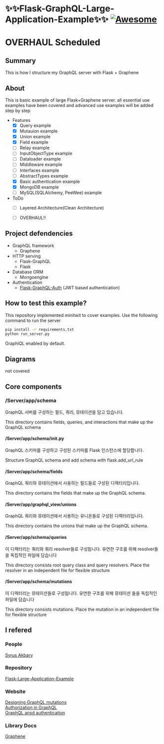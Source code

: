 #  ✨✨Flask-GraphQL-Large-Application-Example✨✨ [![Awesome](https://cdn.rawgit.com/sindresorhus/awesome/d7305f38d29fed78fa85652e3a63e154dd8e8829/media/badge.svg)](https://github.com/sindresorhus/awesome)

 # OVERHAUL Scheduled

## Summary
This is how I structure my GraphQL server with Flask + Graphene

## About
This is basic example of large Flask+Graphene server. 
all essential use examples have been covered and advanced use examples will be added step by step

- Features
    - [x] Query example
    - [x] Mutauion example
    - [x] Union example
    - [x] Field example
    - [ ] Relay example
    - [ ] InputObjectType example
    - [ ] Dataloader example
    - [ ] Middleware example
    - [ ] Interfaces example
    - [ ] AbstractTypes example
    - [x] Basic authentication example
    - [x] MongoDB example
    - [ ] MySQL(SQLAlchemy, PeeWee) example
- ToDo
    - [ ] Layered Architecture(Clean Architecture)
    - [ ] OVERHAUL!!

    
## Project defendencies
- GraphQL framework
    - Graphene
- HTTP serving
    - Flask-GraphQL
    - Flask
- Database ORM
    - Mongoengine
- Authentication
    - [Flask-GraphQL-Auth](https://flask-graphql-auth.readthedocs.io/en/latest/) (JWT based authentication)

## How to test this example?
This repository implemented minitwit to cover examples. Use the following command to run the server

```sh
pip install -r requirements.txt
python run_server.py
```
GraphiQL enabled by default.

## Diagrams
not covered

## Core components

### /Server/app/schema
GraphQL 서버를 구성하는 필드, 쿼리, 뮤테이션을 담고 있습니다.

This directory contains fields, queries, and interactions that make up the GraphQL schema

#### /Server/app/schema/__init__.py
GraphQL 스키마를 구성하고 구성된 스키마를 Flask 인스턴스에 할당합니다.

Structure GraphQL schema and add schema with flask.add_url_rule

#### /Server/app/schema/fields
GraphQL 쿼리와 뮤테이션에서 사용하는 필드들로 구성된 디렉터리입니다.

This directory contains the fields that make up the GraphQL schema.

#### /Server/app/graphql_view/unions 
GraphQL 쿼리와 뮤테이션에서 사용하는 유니온들로 구성된 디렉터리입니다.

This directory contains the unions that make up the GraphQL schema.

#### /Server/app/schema/queries
이 디렉터리는 쿼리와 쿼리 resolver들로 구성됩니다. 유연한 구조를 위해 resolver들을 독립적인 파일에 담습니다

This directory consists root query class and query resolvers. Place the resolver in an independent file for flexible structure

#### /Server/app/schema/mutations
이 디렉터리는 뮤테이션들로 구성됩니다. 유연한 구조를 위해 뮤테이션 들을 독립적인 파일에 담습니다

This directory consists mutations. Place the mutation in an independent file for flexible structure

## I refered
### People
[Syrus Akbary](https://twitter.com/syrusakbary)

### Repository
[Flask-Large-Application-Example](https://github.com/JoMingyu/Flask-Large-Application-Example)

### Website
[Designing GraphQL mutations](https://dev-blog.apollodata.com/designing-graphql-mutations-e09de826ed97)  
[Authorization in GraphQL](https://dev-blog.apollodata.com/authorization-in-graphql-452b1c402a9)  
[GraphQL ansd authentication](https://medium.com/the-graphqlhub/graphql-and-authentication-b73aed34bbeb)

### Library Docs
[Graphene](https://medium.com/the-graphqlhub/graphql-and-authentication-b73aed34bbeb)
